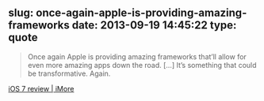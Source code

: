 slug: once-again-apple-is-providing-amazing-frameworks
date: 2013-09-19 14:45:22
type: quote
---

> Once again Apple is providing amazing frameworks that’ll allow for even more amazing apps down the road. […] It’s something that could be transformative. Again.

[iOS 7 review | iMore](http://www.imore.com/ios-7-review)
